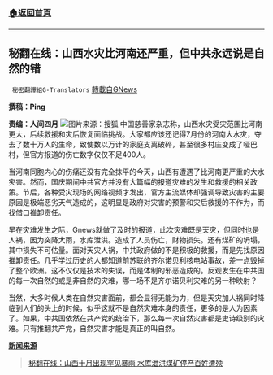 ###  [:house:返回首頁](https://github.com/ourhimalayas/txt)
---


## 秘翻在线：山西水灾比河南还严重，但中共永远说是自然的错
` 秘密翻譯組G-Translators` [轉載自GNews](https://gnews.org/zh-hans/1585174/)

**撰稿：Ping**

**责编：人间四月**
![](https://assets.gnews.org/wp-content/uploads/2021/10/Screenshot-2021-10-10-204024.jpg)图片来源：搜狐
中国慈善家杂志称，山西水灾受灾范围比河南更大，后续救援和灾后恢复面临挑战。大家都应该还记得7月份的河南大水灾，夺去了数十万人的生命，致使数以万计的家庭支离破碎，甚至很多村庄变成了哑巴村，但官方报道的伤亡数字仅仅不足400人。

当河南同胞内心的伤痛还没有完全抹平的今天，山西有遭遇了比河南更严重的大水灾害。然而，国庆期间中共官方并没有大篇幅的报道灾难的发生和救援的相关政策。节后，各种受灾现场的网络视频才发出，官方主流媒体却强调导致灾害的主要原因是极端恶劣天气造成的，这明显是政府对灾害的预警和灾后救援的不作为，而找借口推卸责任。

早在灾难发生之际，Gnews就做了及时的报道，此次灾难既是天灾，但同时也是人祸，因为突降大雨，水库泄洪。造成了人员伤亡，财物损失。还有煤矿的坍塌，其中损失不可估量。面对天灾人祸，中共政府做的不是积极的救援，而是先找原因推卸责任。几乎学过历史的人都知道前苏联的齐尔诺贝利核电站事故，差一点毁掉了整个欧洲。这不仅仅是技术的失误，而是体制的邪恶造成的。反观发生在中共国的每一次自然的或是非自然的灾难，哪一场不是齐尔诺贝利灾难的另一种映射？

当然，大多时候人类在自然灾害面前，都会显得无能为力，但是天灾加人祸同时降临到人们的头上的时候，似乎这就不是自然灾难本身的责任，更多的是人为因素了。如果，中共国依然在共产党的统治下，那么每一次自然灾害都是史诗级别的灾难。只有推翻共产党，自然灾害才能是真正的叫自然。

**[新闻来源](https://weibo.com/5890672121/KC4DzjZYh?type=comment#_rnd1633869440595)**



> [秘翻在线：山西十月出现罕见暴雨 水库泄洪煤矿停产百姓遭殃](https://gnews.org/zh-hans/1579655/)
